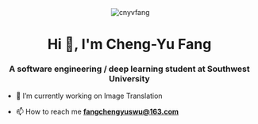 <p align="center">&nbsp;<img align="center" src="https://github-readme-stats.vercel.app/api?username=cnyvfang&show_icons=true&locale=en" alt="cnyvfang" /></p>

<h1 align="center">Hi 👋, I'm Cheng-Yu Fang</h1>
<h3 align="center">A software engineering / deep learning student at Southwest University</h3>

- 🔭 I’m currently working on Image Translation

- 📫 How to reach me **fangchengyuswu@163.com**
